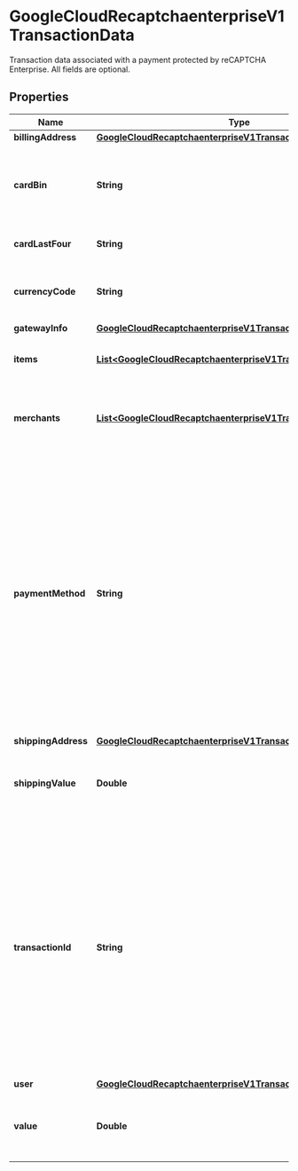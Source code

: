 

# GoogleCloudRecaptchaenterpriseV1TransactionData

Transaction data associated with a payment protected by reCAPTCHA Enterprise. All fields are optional.

## Properties

| Name | Type | Description | Notes |
|------------ | ------------- | ------------- | -------------|
|**billingAddress** | [**GoogleCloudRecaptchaenterpriseV1TransactionDataAddress**](GoogleCloudRecaptchaenterpriseV1TransactionDataAddress.md) |  |  [optional] |
|**cardBin** | **String** | The Bank Identification Number - generally the first 6 or 8 digits of the card. |  [optional] |
|**cardLastFour** | **String** | The last four digits of the card. |  [optional] |
|**currencyCode** | **String** | The currency code in ISO-4217 format. |  [optional] |
|**gatewayInfo** | [**GoogleCloudRecaptchaenterpriseV1TransactionDataGatewayInfo**](GoogleCloudRecaptchaenterpriseV1TransactionDataGatewayInfo.md) |  |  [optional] |
|**items** | [**List&lt;GoogleCloudRecaptchaenterpriseV1TransactionDataItem&gt;**](GoogleCloudRecaptchaenterpriseV1TransactionDataItem.md) | Items purchased in this transaction. |  [optional] |
|**merchants** | [**List&lt;GoogleCloudRecaptchaenterpriseV1TransactionDataUser&gt;**](GoogleCloudRecaptchaenterpriseV1TransactionDataUser.md) | Information about the user or users fulfilling the transaction. |  [optional] |
|**paymentMethod** | **String** | The payment method for the transaction. The allowed values are: * credit-card * debit-card * gift-card * processor-{name} (If a third-party is used, for example, processor-paypal) * custom-{name} (If an alternative method is used, for example, custom-crypto) |  [optional] |
|**shippingAddress** | [**GoogleCloudRecaptchaenterpriseV1TransactionDataAddress**](GoogleCloudRecaptchaenterpriseV1TransactionDataAddress.md) |  |  [optional] |
|**shippingValue** | **Double** | The value of shipping in the specified currency. 0 for free or no shipping. |  [optional] |
|**transactionId** | **String** | Unique identifier for the transaction. This custom identifier can be used to reference this transaction in the future, for example, labeling a refund or chargeback event. Two attempts at the same transaction should use the same transaction id. |  [optional] |
|**user** | [**GoogleCloudRecaptchaenterpriseV1TransactionDataUser**](GoogleCloudRecaptchaenterpriseV1TransactionDataUser.md) |  |  [optional] |
|**value** | **Double** | The decimal value of the transaction in the specified currency. |  [optional] |



